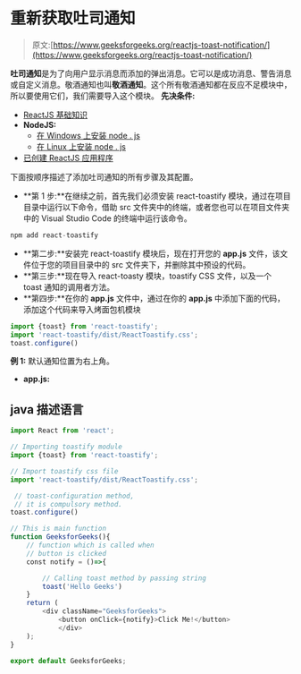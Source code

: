 # 重新获取吐司通知

> 原文:[https://www.geeksforgeeks.org/reactjs-toast-notification/](https://www.geeksforgeeks.org/reactjs-toast-notification/)

**吐司通知**是为了向用户显示消息而添加的弹出消息。它可以是成功消息、警告消息或自定义消息。敬酒通知也叫**敬酒通知**。这个所有敬酒通知都在反应不足模块中，所以要使用它们，我们需要导入这个模块。
**先决条件:**

*   [ReactJS 基础知识](https://www.geeksforgeeks.org/reactjs/)
*   **NodeJS:**
    *   [在 Windows 上安装 node . js](https://www.geeksforgeeks.org/installation-of-node-js-on-windows/)
    *   [在 Linux 上安装 node . js](https://www.geeksforgeeks.org/installation-of-node-js-on-linux/)
*   [已创建 ReactJS 应用程序](https://www.geeksforgeeks.org/reactjs-setting-development-environment/)

下面按顺序描述了添加吐司通知的所有步骤及其配置。

*   **第 1 步:**在继续之前，首先我们必须安装 react-toastify 模块，通过在项目目录中运行以下命令，借助 src 文件夹中的终端，或者您也可以在项目文件夹中的 Visual Studio Code 的终端中运行该命令。

```jsx
npm add react-toastify
```

*   **第二步:**安装完 react-toastify 模块后，现在打开您的 **app.js** 文件，该文件位于您的项目目录中的 src 文件夹下，并删除其中预设的代码。
*   **第三步:**现在导入 react-toasty 模块，toastify CSS 文件，以及一个 toast 通知的调用者方法。
*   **第四步:**在你的 **app.js** 文件中，通过在你的 **app.js**
    中添加下面的代码，添加这个代码来导入烤面包机模块

```jsx
import {toast} from 'react-toastify';
import 'react-toastify/dist/ReactToastify.css';
toast.configure()
```

**例 1:** 默认通知位置为右上角。

*   **app.js:**

## java 描述语言

```jsx
import React from 'react';

// Importing toastify module
import {toast} from 'react-toastify';

// Import toastify css file
import 'react-toastify/dist/ReactToastify.css';

 // toast-configuration method,
 // it is compulsory method.
toast.configure()

// This is main function
function GeeksforGeeks(){
    // function which is called when
    // button is clicked
    const notify = ()=>{

        // Calling toast method by passing string
        toast('Hello Geeks')
    }
    return (
        <div className="GeeksforGeeks">
            <button onClick={notify}>Click Me!</button>
            </div>
    );
}

export default GeeksforGeeks;
```